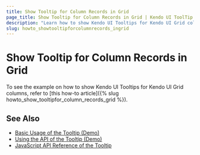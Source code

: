 ```yaml
---
title: Show Tooltip for Column Records in Grid
page_title: Show Tooltip for Column Records in Grid | Kendo UI ToolTip
description: "Learn how to show Kendo UI Tooltips for Kendo UI Grid columns."
slug: howto_showtooltipforcolumnrecords_ingrid
---
```


# Show Tooltip for Column Records in Grid

To see the example on how to show Kendo UI Tooltips for Kendo UI Grid columns, refer to [this how-to article]({% slug howto_show_tooltipfor_column_records_grid %}).

## See Also

* [Basic Usage of the Tooltip (Demo)](https://demos.telerik.com/kendo-ui/tooltip/index)
* [Using the API of the Tooltip (Demo)](https://demos.telerik.com/kendo-ui/tooltip/api)
* [JavaScript API Reference of the Tooltip](/api/javascript/ui/tooltip)

